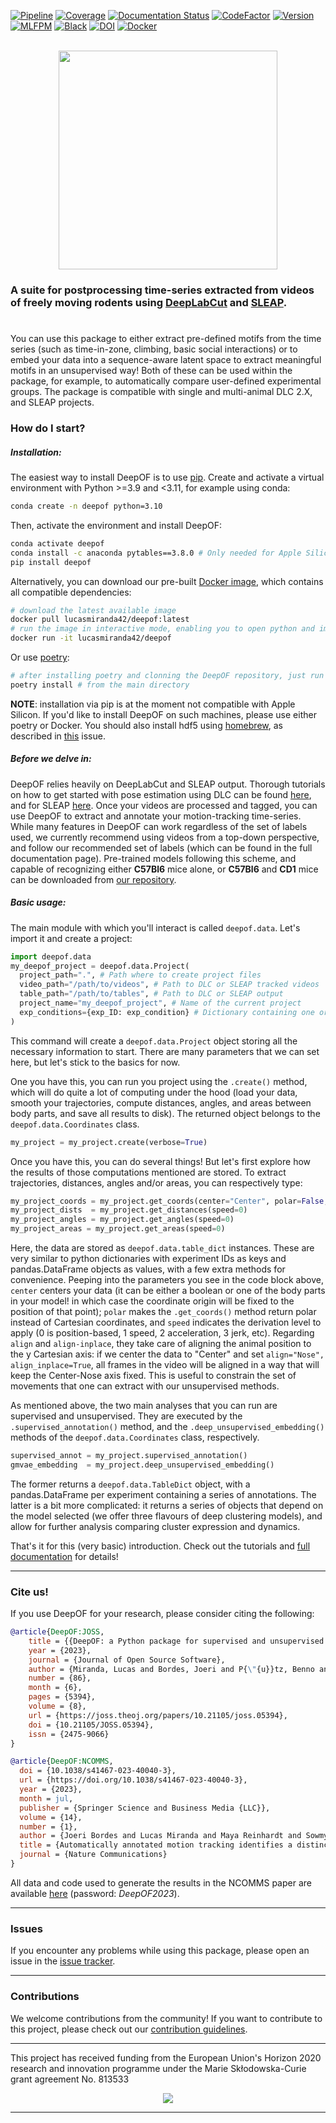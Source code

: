 [![Pipeline](https://gitlab.mpcdf.mpg.de/lucasmir/deepof/badges/master/pipeline.svg)](https://gitlab.mpcdf.mpg.de/lucasmir/deepof/-/pipelines)
[![Coverage](https://gitlab.mpcdf.mpg.de/lucasmir/deepof/badges/master/coverage.svg)](https://coverage.readthedocs.io/en/coverage-5.3/)
[![Documentation Status](https://readthedocs.org/projects/deepof/badge/?version=latest)](https://deepof.readthedocs.io/en/latest)
[![CodeFactor](https://www.codefactor.io/repository/github/lucasmiranda42/deepof/badge)](https://www.codefactor.io/repository/github/lucasmiranda42/deepof)
[![Version](https://img.shields.io/badge/release-v0.6.5-informational)](https://pypi.org/project/deepof/)
[![MLFPM](https://img.shields.io/badge/funding-MLFPM-informational)](https://mlfpm.eu/)
[![Black](https://img.shields.io/badge/code%20style-black-black)](https://github.com/psf/black)
[![DOI](https://joss.theoj.org/papers/10.21105/joss.05394/status.svg)](https://doi.org/10.21105/joss.05394)
[![Docker](https://img.shields.io/badge/docker-latest-informational)](https://hub.docker.com/repository/docker/lucasmiranda42/deepof/general)

<br>

<div align="center">
  <img width="350" height="350" src="https://gitlab.mpcdf.mpg.de/lucasmir/deepof/-/raw/master/logos/deepOF_logo_w_text.png">
</div>

### A suite for postprocessing time-series extracted from videos of freely moving rodents using [DeepLabCut](http://www.mousemotorlab.org/deeplabcut) and [SLEAP](https://sleap.ai/).
#

You can use this package to either extract pre-defined motifs from the time series (such as time-in-zone, climbing, 
basic social interactions) or to embed your data into a sequence-aware latent space to extract meaningful motifs in an
unsupervised way! Both of these can be used within the package, for example, to automatically 
compare user-defined experimental groups. The package is compatible with single and multi-animal DLC 2.X, and SLEAP projects.

### How do I start?
##### Installation:

The easiest way to install DeepOF is to use [pip](https://pypi.org/project/deepof). Create and activate a virtual environment with Python >=3.9 and <3.11, for example using conda:

```bash
conda create -n deepof python=3.10
```

Then, activate the environment and install DeepOF:

```bash
conda activate deepof
conda install -c anaconda pytables==3.8.0 # Only needed for Apple Silicon
pip install deepof
```

Alternatively, you can download our pre-built [Docker image](https://hub.docker.com/repository/docker/lucasmiranda42/deepof),
which contains all compatible dependencies:

```bash
# download the latest available image
docker pull lucasmiranda42/deepof:latest
# run the image in interactive mode, enabling you to open python and import deepof
docker run -it lucasmiranda42/deepof
```

Or use [poetry](https://python-poetry.org/):

```bash
# after installing poetry and clonning the DeepOF repository, just run
poetry install # from the main directory
```

**NOTE**: installation via pip is at the moment not compatible with Apple Silicon. If you'd like to install DeepOF on such machines,
please use either poetry or Docker. You should also install hdf5 using [homebrew](https://brew.sh/), as described in [this](https://github.com/mlfpm/deepof/issues/15) issue.

##### Before we delve in:
DeepOF relies heavily on DeepLabCut and SLEAP output. Thorough tutorials on how to get started with pose estimation using DLC can be found [here](https://www.mousemotorlab.org/deeplabcut), and for SLEAP [here](https://sleap.ai/tutorials/tutorial.html).
Once your videos are processed and tagged, you can use DeepOF to extract and annotate your motion-tracking time-series. While many features in DeepOF can work regardless of the set of labels used, we currently recommend using videos from a top-down perspective, and follow our recommended
set of labels (which can be found in the full documentation page). Pre-trained models following this scheme, and capable of recognizing either **C57Bl6** mice alone, or **C57Bl6** and **CD1** mice can be downloaded from [our repository](https://datashare.mpcdf.mpg.de/s/DKg0jd7YYqnyQv9).

##### Basic usage:

The main module with which you'll interact is called ```deepof.data```. Let's import it and create a project:

```python
import deepof.data
my_deepof_project = deepof.data.Project(
  project_path=".", # Path where to create project files
  video_path="/path/to/videos", # Path to DLC or SLEAP tracked videos
  table_path="/path/to/tables", # Path to DLC or SLEAP output
  project_name="my_deepof_project", # Name of the current project
  exp_conditions={exp_ID: exp_condition} # Dictionary containing one or more experimental conditions per provided video
)
```

This command will create a ```deepof.data.Project``` object storing all the necessary information to start. There are
many parameters that we can set here, but let's stick to the basics for now.

One you have this, you can run you project using the ```.create()``` method, which will do quite a lot of computing under
the hood (load your data, smooth your trajectories, compute distances, angles, and areas between body parts, and save all
results to disk). The returned object belongs to the ```deepof.data.Coordinates``` class.

```python
my_project = my_project.create(verbose=True)
```

Once you have this, you can do several things! But let's first explore how the results of those computations mentioned
are stored. To extract trajectories, distances, angles and/or areas, you can respectively type:

```python
my_project_coords = my_project.get_coords(center="Center", polar=False, align="Nose", speed=0)
my_project_dists  = my_project.get_distances(speed=0)
my_project_angles = my_project.get_angles(speed=0)
my_project_areas = my_project.get_areas(speed=0)
```

Here, the data are stored as ```deepof.data.table_dict``` instances. These are very similar to python dictionaries
with experiment IDs as keys and pandas.DataFrame objects as values, with a few extra methods for convenience. Peeping
into the parameters you see in the code block above, ```center``` centers your data (it can be either a boolean or
one of the body parts in your model! in which case the coordinate origin will be fixed to the position of that point);
```polar``` makes the ```.get_coords()``` method return polar instead of Cartesian coordinates, and ```speed```
indicates the derivation level to apply (0 is position-based, 1 speed, 2 acceleration, 3 jerk, etc). Regarding
```align``` and ```align-inplace```, they take care of aligning the animal position to the y Cartesian axis: if we
center the data to "Center" and set ```align="Nose", align_inplace=True```, all frames in the video will be aligned in a
way that will keep the Center-Nose axis fixed. This is useful to constrain the set of movements that one can extract
with our unsupervised methods.

As mentioned above, the two main analyses that you can run are supervised and unsupervised. They are executed by
the ```.supervised_annotation()``` method, and the ```.deep_unsupervised_embedding()``` methods of the ```deepof.data.Coordinates```
class, respectively.

```python
supervised_annot = my_project.supervised_annotation()
gmvae_embedding  = my_project.deep_unsupervised_embedding()
```

The former returns a ```deepof.data.TableDict``` object, with a pandas.DataFrame per experiment containing a series of
annotations. The latter is a bit more complicated: it returns a series of objects that depend on the model selected (we 
offer three flavours of deep clustering models), and allow for further analysis comparing cluster expression and dynamics.

That's it for this (very basic) introduction. Check out the tutorials and [full documentation](https://deepof.readthedocs.io/en/latest/index.html) for details!

---
### Cite us!

If you use DeepOF for your research, please consider citing the following:

```bibtex
@article{DeepOF:JOSS,
    title = {{DeepOF: a Python package for supervised and unsupervised pattern recognition in mice motion tracking data}},
    year = {2023},
    journal = {Journal of Open Source Software},
    author = {Miranda, Lucas and Bordes, Joeri and P{\"{u}}tz, Benno and Schmidt, Mathias V. and M{\"{u}}ller-Myhsok, Bertram},
    number = {86},
    month = {6},
    pages = {5394},
    volume = {8},
    url = {https://joss.theoj.org/papers/10.21105/joss.05394},
    doi = {10.21105/JOSS.05394},
    issn = {2475-9066}
}
```

```bibtex
@article{DeepOF:NCOMMS,
  doi = {10.1038/s41467-023-40040-3},
  url = {https://doi.org/10.1038/s41467-023-40040-3},
  year = {2023},
  month = jul,
  publisher = {Springer Science and Business Media {LLC}},
  volume = {14},
  number = {1},
  author = {Joeri Bordes and Lucas Miranda and Maya Reinhardt and Sowmya Narayan and Jakob Hartmann and Emily L. Newman and Lea Maria Brix and Lotte van Doeselaar and Clara Engelhardt and Larissa Dillmann and Shiladitya Mitra and Kerry J. Ressler and Benno P\"{u}tz and Felix Agakov and Bertram M\"{u}ller-Myhsok and Mathias V. Schmidt},
  title = {Automatically annotated motion tracking identifies a distinct social behavioral profile following chronic social defeat stress},
  journal = {Nature Communications}
}
```

All data and code used to generate the results in the NCOMMS paper are available [here](https://datashare.mpcdf.mpg.de/s/3ETwBe1CKk09c9x) (password: *DeepOF2023*).

---
### Issues

If you encounter any problems while using this package, please open an issue in the [issue tracker](https://github.com/mlfpm/deepof/issues).

---
### Contributions

We welcome contributions from the community! If you want to contribute to this project, please check out our [contribution guidelines](https://github.com/mlfpm/deepof/blob/master/CONTRIBUTING.md).

---

 This project has received funding from the European Union's Horizon 2020 research and innovation programme under the Marie Skłodowska-Curie grant agreement No.  813533
 <div align="center">
  <img src="https://upload.wikimedia.org/wikipedia/commons/thumb/b/b7/Flag_of_Europe.svg/255px-Flag_of_Europe.svg.png">
</div>

---
